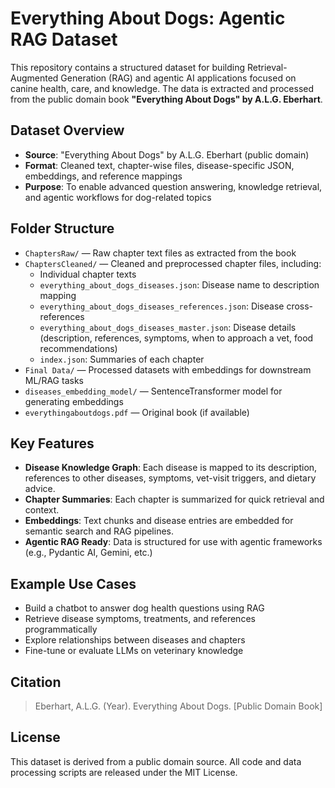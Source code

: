 # Everything About Dogs: Agentic RAG Dataset

This repository contains a structured dataset for building Retrieval-Augmented Generation (RAG) and agentic AI applications focused on canine health, care, and knowledge. The data is extracted and processed from the public domain book **"Everything About Dogs" by A.L.G. Eberhart**.

## Dataset Overview

- **Source**: "Everything About Dogs" by A.L.G. Eberhart (public domain)
- **Format**: Cleaned text, chapter-wise files, disease-specific JSON, embeddings, and reference mappings
- **Purpose**: To enable advanced question answering, knowledge retrieval, and agentic workflows for dog-related topics

## Folder Structure

- `ChaptersRaw/` — Raw chapter text files as extracted from the book
- `ChaptersCleaned/` — Cleaned and preprocessed chapter files, including:
  - Individual chapter texts
  - `everything_about_dogs_diseases.json`: Disease name to description mapping
  - `everything_about_dogs_diseases_references.json`: Disease cross-references
  - `everything_about_dogs_diseases_master.json`: Disease details (description, references, symptoms, when to approach a vet, food recommendations)
  - `index.json`: Summaries of each chapter
- `Final Data/` — Processed datasets with embeddings for downstream ML/RAG tasks
- `diseases_embedding_model/` — SentenceTransformer model for generating embeddings
- `everythingaboutdogs.pdf` — Original book (if available)

## Key Features

- **Disease Knowledge Graph**: Each disease is mapped to its description, references to other diseases, symptoms, vet-visit triggers, and dietary advice.
- **Chapter Summaries**: Each chapter is summarized for quick retrieval and context.
- **Embeddings**: Text chunks and disease entries are embedded for semantic search and RAG pipelines.
- **Agentic RAG Ready**: Data is structured for use with agentic frameworks (e.g., Pydantic AI, Gemini, etc.)

## Example Use Cases

- Build a chatbot to answer dog health questions using RAG
- Retrieve disease symptoms, treatments, and references programmatically
- Explore relationships between diseases and chapters
- Fine-tune or evaluate LLMs on veterinary knowledge

## Citation

> Eberhart, A.L.G. (Year). Everything About Dogs. [Public Domain Book]

## License

This dataset is derived from a public domain source. All code and data processing scripts are released under the MIT License.

